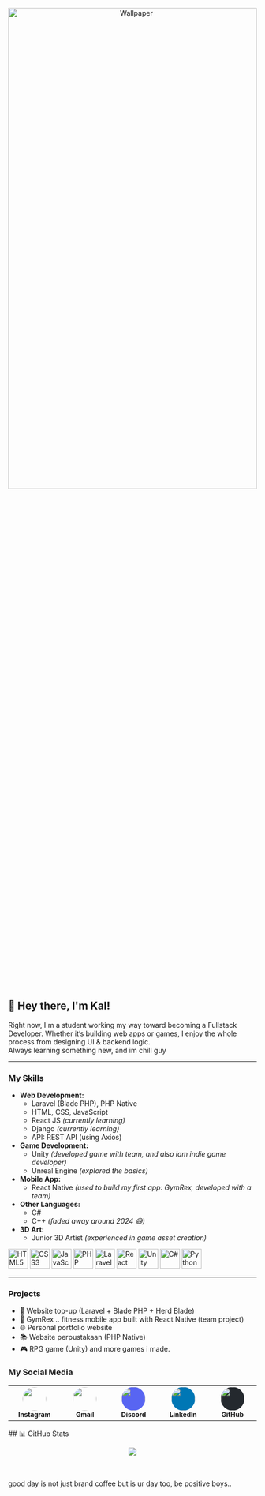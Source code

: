 <p align="center">
  <img src="https://i.pinimg.com/1200x/01/4b/ed/014bed03301791abacf69b8c0df23c0b.jpg" alt="Wallpaper" width="100%" height="50%">
</p>
<br/>

## 👋 Hey there, I'm Kal!

Right now, I'm a student working my way toward becoming a Fullstack Developer. Whether it’s building web apps or games, I enjoy the whole process from designing UI & backend logic. 
<br/>
Always learning something new, and im chill guy


---


### My Skills
- **Web Development:**
  - Laravel (Blade PHP), PHP Native
  - HTML, CSS, JavaScript
  - React JS *(currently learning)*
  - Django *(currently learning)*
  - API: REST API (using Axios)
- **Game Development:**
  - Unity *(developed game with team, and also iam indie game developer)*
  - Unreal Engine *(explored the basics)*
- **Mobile App:**
  - React Native *(used to build my first app: GymRex, developed with a team)*
- **Other Languages:**
  - C#
  - C++ *(faded away around 2024 😅)*
- **3D Art:**
  - Junior 3D Artist *(experienced in game asset creation)*


<p align="left">
  <img src="https://cdn.jsdelivr.net/gh/devicons/devicon/icons/html5/html5-original.svg" alt="HTML5" width="40" height="40"/>
  <img src="https://cdn.jsdelivr.net/gh/devicons/devicon/icons/css3/css3-original.svg" alt="CSS3" width="40" height="40"/>
  <img src="https://cdn.jsdelivr.net/gh/devicons/devicon/icons/javascript/javascript-original.svg" alt="JavaScript" width="40" height="40"/>
  <img src="https://cdn.jsdelivr.net/gh/devicons/devicon/icons/php/php-original.svg" alt="PHP" width="40" height="40"/>
  <img src="https://cdn.jsdelivr.net/gh/devicons/devicon/icons/laravel/laravel-original.svg" alt="Laravel" width="40" height="40"/>
  <img src="https://cdn.jsdelivr.net/gh/devicons/devicon/icons/react/react-original.svg" alt="React" width="40" height="40"/>
  <img src="https://cdn.jsdelivr.net/gh/devicons/devicon/icons/unity/unity-original.svg" alt="Unity" width="40" height="40"/>
  <img src="https://cdn.jsdelivr.net/gh/devicons/devicon/icons/csharp/csharp-original.svg" alt="C#" width="40" height="40"/>
  <img src="https://cdn.jsdelivr.net/gh/devicons/devicon/icons/python/python-original.svg" alt="Python" width="40" height="40"/>
</p>

---

### Projects
- 💸 Website top-up (Laravel + Blade PHP + Herd Blade)
- 📱 GymRex .. fitness mobile app built with React Native (team project)
- 🌐 Personal portfolio website
- 📚 Website perpustakaan (PHP Native)
- 🎮 RPG game (Unity)
  and more games i made.

### My Social Media 

<table align="center">
  <tr>
    <td align="center" width="110">
      <a href="https://www.instagram.com/kal.putra_/" target="_blank">
        <img src="https://cdn-icons-png.flaticon.com/512/2111/2111463.png" width="48" style="border-radius: 50%;"><br>
        <sub><b>Instagram</b></sub>
      </a>
    </td>
    <td align="center" width="110">
      <a href="mailto:gregethaikal@gmail.com" target="_blank">
        <img src="https://cdn-icons-png.flaticon.com/512/732/732200.png" width="48" style="border-radius: 50%;"><br>
        <sub><b>Gmail</b></sub>
      </a>
    </td>
    <td align="center" width="110">
      <a href="https://discord.com/users/kalfein" target="_blank">
        <img src="https://cdn-icons-png.flaticon.com/512/3670/3670157.png" width="48" style="border-radius: 50%; background: #5865F2;"><br>
        <sub><b>Discord</b></sub>
      </a>
    </td>
    <td align="center" width="110">
      <a href="https://www.linkedin.com/in/muhammad-haikal-putra-yandita-337a36299/" target="_blank">
        <img src="https://cdn-icons-png.flaticon.com/512/174/174857.png" width="48" style="border-radius: 50%; background: #0077B5;"><br>
        <sub><b>LinkedIn</b></sub>
      </a>
    </td>
    <td align="center" width="110">
      <a href="https://github.com/kalfein" target="_blank">
        <img src="https://cdn-icons-png.flaticon.com/512/733/733553.png" width="48" style="border-radius: 50%; background: #24292e;"><br>
        <sub><b>GitHub</b></sub>
      </a>
    </td>
  </tr>
</table>
## 📊 GitHub Stats

<p align="center">
  <img src="https://github-readme-activity-graph.cyclic.app/graph?username=Kalputra&theme=rogue&hide_border=true&area=true" />
</p>


<br/>
<br/>
  good day is not just brand coffee but is ur day too, be positive boys..
